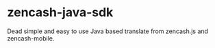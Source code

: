 # zencash-java-sdk
Dead simple and easy to use Java based translate from zencash.js and zencash-mobile.
